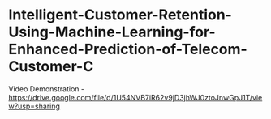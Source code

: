 # Intelligent-Customer-Retention-Using-Machine-Learning-for-Enhanced-Prediction-of-Telecom-Customer-C

Video Demonstration - https://drive.google.com/file/d/1U54NVB7iR62v9jD3jhWJ0ztoJnwGpJ1T/view?usp=sharing
